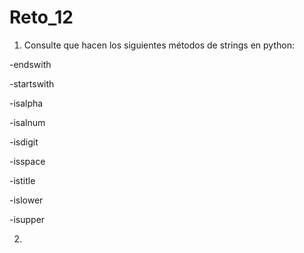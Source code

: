 # Reto_12
1. Consulte que hacen los siguientes métodos de strings en python:

-endswith

-startswith

-isalpha

-isalnum

-isdigit

-isspace

-istitle

-islower

-isupper

2.
